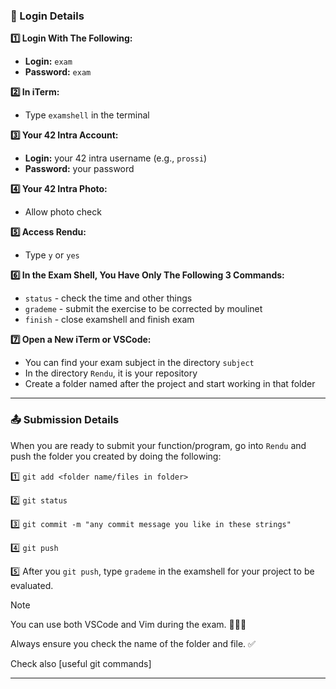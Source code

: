 ### 📝 Login Details

**1️⃣ Login With The Following:**
- **Login:** `exam`
- **Password:** `exam`

**2️⃣ In iTerm:**
- Type `examshell` in the terminal

**3️⃣ Your 42 Intra Account:**
- **Login:** your 42 intra username (e.g., `prossi`)
- **Password:** your password

**4️⃣ Your 42 Intra Photo:**
- Allow photo check

**5️⃣ Access Rendu:**
- Type `y` or `yes`

**6️⃣ In the Exam Shell, You Have Only The Following 3 Commands:**
- `status` - check the time and other things
- `grademe` - submit the exercise to be corrected by moulinet
- `finish` - close examshell and finish exam

**7️⃣ Open a New iTerm or VSCode:**
- You can find your exam subject in the directory `subject`
- In the directory `Rendu`, it is your repository
- Create a folder named after the project and start working in that folder

---

### 📤 Submission Details

When you are ready to submit your function/program, go into `Rendu` and push the folder you created by doing the following:

1️⃣ `git add <folder name/files in folder>`

2️⃣ `git status`

3️⃣ `git commit -m "any commit message you like in these strings"`

4️⃣ `git push`

5️⃣ After you `git push`, type `grademe` in the examshell for your project to be evaluated.



> [!NOTE]
> You can use both VSCode and Vim during the exam. 👩🏻‍💻
>
> Always ensure you check the name of the folder and file. ✅
>
> Check also [useful git commands]

---
